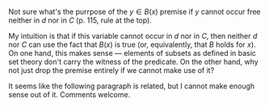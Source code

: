 Not sure what's the purrpose of the $y \in B(x)$ premise
if $y$ cannot occur free neither in $d$ nor in $C$ (p. 115, rule at the top).

My intuition is that if this variable cannot occur in $d$ nor in $C$,
then neither $d$ nor $C$ can use the fact that $B(x)$ is true (or, equivalently, that $B$ holds for $x$).
On one hand, this makes sense — elements of subsets as defined in basic set theory don't carry the witness of the predicate.
On the other hand, why not just drop the premise entirely if we cannot make use of it?

It seems like the following paragraph is related, but I cannot make enough sense out of it. Comments welcome.
